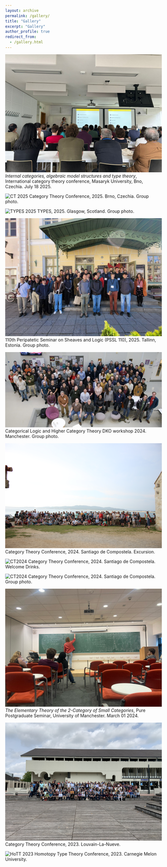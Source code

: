 ```yaml
---
layout: archive
permalink: /gallery/
title: "Gallery"
excerpt: "Gallery"
author_profile: true
redirect_from: 
  - /gallery.html
---
```

![CT 2025](/images/CT2025.jpg)
*Internal categories, algebraic model structures and type theory*, International category theory conference, Masaryk University, Bno, Czechia. July 18 2025.

![CT 2025](/images/CT2025_Group_Photo.jpg)
Category Theory Conference, 2025. Brno, Czechia. Group photo.


![TYPES 2025](TYPES2025.jpg)
TYPES, 2025. Glasgow, Scotland. Group photo.

![PSSL2025](PSSL_Tallinn.jpg)
110th Peripatetic Seminar on Sheaves and Logic (PSSL 110), 2025. Tallinn, Estonia. Group photo.

![CLHCT](clhct.jpeg)
Categorical Logic and Higher Category Theory DKO workshop 2024. Manchester. Group photo.

![CT2024](CT20241.jpg)
Category Theory Conference, 2024. Santiago de Compostela. Excursion.

![CT2024](CT20242.jpg)
Category Theory Conference, 2024. Santiago de Compostela. Welcome Drinks.

![CT2024](CT20243.jpg)
Category Theory Conference, 2024. Santiago de Compostela. Group photo.



![PP-talk](PP-talk.jpg)
*The Elementary Theory of the 2-Category of Small Categories*, Pure Postgraduate Seminar, University of Manchester. March 01 2024.

![CT2023](CT23_Group_photo.jpg)
Category Theory Conference, 2023. Louvain-La-Nueve.

![HoTT 2023](HoTT_Group_photo.jpeg)
Homotopy Type Theory Conference, 2023. Carnegie Melon University.
